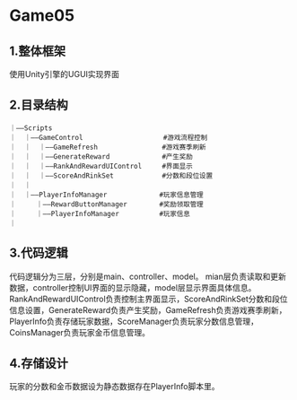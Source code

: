 # Game05

## 1.整体框架

使用Unity引擎的UGUI实现界面

## 2.目录结构
```
｜——Scripts   
｜  ｜——GameControl                    #游戏流程控制
｜  ｜  ｜——GameRefresh                #游戏赛季刷新     
｜  ｜  ｜——GenerateReward             #产生奖励
｜  ｜  ｜——RankAndRewardUIControl     #界面显示
｜  ｜  ｜——ScoreAndRinkSet            #分数和段位设置
｜  ｜   
｜  ｜——PlayerInfoManager             #玩家信息管理
｜     ｜——RewardButtonManager        #奖励领取管理
｜     ｜——PlayerInfoManager          #玩家信息
｜                    
```
## 3.代码逻辑

代码逻辑分为三层，分别是main、controller、model。 mian层负责读取和更新数据，controller控制UI界面的显示隐藏，model层显示界面具体信息。
RankAndRewardUIControl负责控制主界面显示，ScoreAndRinkSet分数和段位信息设置，GenerateReward负责产生奖励，GameRefresh负责游戏赛季刷新，
PlayerInfo负责存储玩家数据，ScoreManager负责玩家分数信息管理，CoinsManager负责玩家金币信息管理。


## 4.存储设计

玩家的分数和金币数据设为静态数据存在PlayerInfo脚本里。
